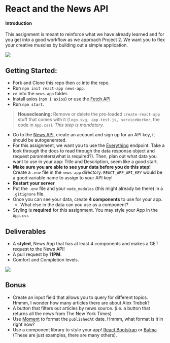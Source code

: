 # React and the News API

#### Introduction

This assignment is meant to reinforce what we have already learned and for you get into a good workflow as we approach Project 2. We want you to flex your creative muscles by building out a simple application.

![](https://res.cloudinary.com/jkarlin929/image/upload/v1550694937/ScreenshotNews_p8j2ul.png)

## Getting Started:
- Fork and Clone this repo then `cd` into the repo.
- Run `npm init react-app news-app`.
- `cd` into the `news-app` folder.
- Install axios (`npm i axios`) or use the [Fetch API](https://developer.mozilla.org/en-US/docs/Web/API/Fetch_API/Using_Fetch)
- Run `npm start`.

> **Housecleaning:** Remove or delete the pre-loaded `create-react-app` stuff that comes with it (`logo.svg, app.test.js, serviceWorker`, the code in `App.css`). _This step is mandatory_.

- Go to the [News API](https://newsapi.org/), create an account and sign up for an API key, it should be autogenerated.
- For this assignment, we want you to use the [Everything](https://newsapi.org/docs/endpoints/everything) endpoint. Take a look through the docs to read through the data response object and request parameters(what is required?). Then, plan out what data you want to use in your app: Title and Description, seem like a good start.
- **Make sure you are able to see your data before you do this step!** Create a `.env` file in the `news-app` directory. `REACT_APP_API_KEY` would be a good variable name to assign to your API key!  
- **Restart your server**
- Put the `.env` file and your `node_modules` (this might already be there) in a `.gitignore` file.
- Once you can see your data, create **4 components** to use for your app.
    - What else in the data can you use as a component? 
- Styling is **required** for this assignment. You may style your App in the `App.css`


## Deliverables
- A **styled**, News App that has at least 4 components and makes a GET request to the News API!
- A pull request by **11PM**.
- Comfort and Completion levels.


![](https://media.giphy.com/media/147JO3pIxNJ4oo/giphy.gif)


## Bonus
- Create an input field that allows you to query for different topics. Hmmm, I wonder how many articles there are about Alex Trebek?
- A button that filters out articles by news source.  (i.e. a button that returns all the news from The New York Times)
- Use [Moment](https://momentjs.com/) to format the `publishedAt` date. Hmmm, what format is it in right now?  
- Use a component library to style your app! [React Bootstrap](https://react-bootstrap.github.io/) or [Bulma](https://bulma.io/) (These are just examples, there are many others).  
